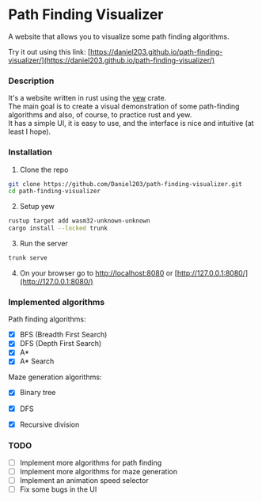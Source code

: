 # Path Finding Visualizer
A website that allows you to visualize some path finding algorithms.

Try it out using this link: [https://daniel203.github.io/path-finding-visualizer/](https://daniel203.github.io/path-finding-visualizer/)


### Description
It's a website written in rust using the [yew](https://yew.rs/) crate. <br>
The main goal is to create a visual demonstration of some path-finding algorithms and 
also, of course, to practice rust and yew. <br>
It has a simple UI, it is easy to use, and the interface is nice and intuitive (at least I hope).

### Installation
1. Clone the repo
``` bash
git clone https://github.com/Daniel203/path-finding-visualizer.git 
cd path-finding-visualizer
```

2. Setup yew
``` bash
rustup target add wasm32-unknown-unknown
cargo install --locked trunk
```

3. Run the server
``` bash
trunk serve
```
 4. On your browser go to [http://localhost:8080](http://localhost:8080/) or [http://127.0.0.1:8080/](http://127.0.0.1:8080/)


### Implemented algorithms
Path finding algorithms: 
- [x] BFS (Breadth First Search)
- [x] DFS (Depth First Search)
- [x] A*
- [x] A* Search

Maze generation algorithms: 
- [x] Binary tree
- [x] DFS
- [x] Recursive division


### TODO
- [ ] Implement more algorithms for path finding
- [ ] Implement more algorithms for maze generation
- [ ] Implement an animation speed selector
- [ ] Fix some bugs in the UI 
